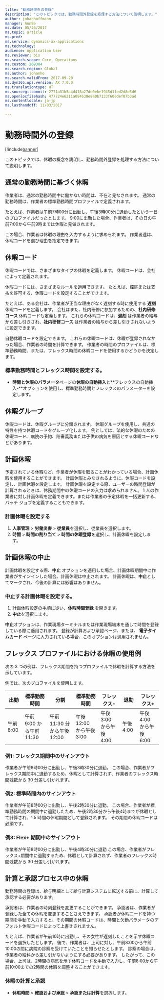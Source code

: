 ```yaml
---
title: "勤務時間外の登録"
description: "このトピックでは、勤務時間外登録を処理する方法について説明します。"
author: johanhoffmann
manager: AnnBe
ms.date: 05/26/2017
ms.topic: article
ms.prod: 
ms.service: dynamics-ax-applications
ms.technology: 
audience: Application User
ms.reviewer: bis
ms.search.scope: Core, Operations
ms.custom: 269384
ms.search.region: Global
ms.author: johanho
ms.search.validFrom: 2017-09-20
ms.dyn365.ops.version: AX 7.0.0
ms.translationtype: HT
ms.sourcegitcommit: 2771a31b5a4d418a27de0ebe1945d1fed2d8d6d6
ms.openlocfilehash: 477724e6211a084638e8a0b7133f60edef07b3ad
ms.contentlocale: ja-jp
ms.lasthandoff: 11/03/2017

---
```


# <a name="absence-registration-in-time-and-attendance"></a>勤務時間外の登録

[!include[banner](../includes/banner.md)]

このトピックでは、休暇の概念を説明し、勤務時間外登録を処理する方法について説明します。

## <a name="absence-that-is-based-on-regular-work-hours"></a>通常の勤務時間に基づく休暇

作業者は、通常の勤務時間中に働かない時間は、不在と見なされます。 通常の勤務時間は、作業者の標準勤務時間プロファイルで定義されます。

たとえば、作業者は午前7時00分に出勤し、午後3時00分に退勤したという一日のプロファイルだったとします。 9:00に出勤した場合、作業者は、その日の午前7:00から午前9時までは休暇と見做されます。

この場合、作業者は休暇の理由を入力するように求められます。 作業者達は、休暇コードを選び理由を指定できます。

## <a name="absence-codes"></a>休暇コード

休暇コードでは、さまざまなタイプの休暇を定義します。 休暇コードは、会社によって定義されます。

休暇コードには、さまざまなルールを適用できます。 たとえば、控除または支払を許可する、休暇コードを設定することができます。

たとえば、ある会社は、作業者が正当な理由がなく遅刻する時に使用する **遅刻** 休暇コードを定義します。 会社はまた、社内研修に参加するための、**社内研修コース** 休暇コードも定義します。 これらの休暇コードは、**遅刻** は作業者の給与から差し引きされ、**社内研修コース** は作業者の給与から差し引きされないように設定できます。

自動休暇コードを設定できます。 これらの休暇コードは、休暇が登録されなかった場合、作業者の時間を計算できます。 作業者の時間のプロファイルは、標準勤務時間、または、フレックス時間の休暇コードを使用するかどうかを決定します。

### <a name="set-up-standard-time-and-flex-time"></a>標準勤務時間とフレックス時間を設定する。

- **時間と休暇のパラメータ**ページの**休暇の自動挿入**と**フレックスの自動挿入-**オプションを使用し、標準勤務時間とフレックスのパラメーターを設定します。

## <a name="absence-groups"></a>休暇グループ

休暇コードは、休暇グループに分類されます。 休暇グループを使用し、共通の特性を持つ休暇コードをグループ化します。 例としては、法的な休暇のための休暇コード、病院の予約、陪審義務または子供の病気を原因とする休暇コードなどがあります。

## <a name="planned-absence"></a>計画休暇

予定されている休暇など、作業者が休暇を取ることがわかっている場合、計画休暇を使用することができます。 計画休暇とみなされるように、休暇コードを設定し、計画休暇を設定します。 計画休暇を設定する際、ユーザーの時間登録が計算されるときは、休務期間中の休暇コードの入力は求められません。 1 人の作業者に対し計画休暇を定義できます。または作業者の予定休暇を一括更新する、バッチ ジョブを定義することもできます。

### <a name="set-up-planned-absence"></a>計画休暇を設定する

1. **人事管理** &gt; **労働災害** &gt; **従業員**を選択し、従業員を選択します。
2. **時間** &gt; **時間の割り当て** &gt; **時間の休暇登録**を選択し、計画休暇を設定します。

## <a name="interrupted-planned-absence"></a>計画休暇の中止

計画休暇を設定する際、**中止** オプションを適用した場合、計画休暇期間中に作業者がサインインした場合、計画休暇は中止されます。 計画休暇は、**中止**としてマークされ、今後の計算には影響はありません。

### <a name="set-up-a-planned-absence-for-interruption"></a>中止する計画休暇を設定する。

1. 計画休暇設定の手順に従い、**休暇時間登録** を開きます。
2. **中止**を選択します。

**中止**オプションは、作業現場ターミナルまたは作業現場端末を通して時間を登録している際に適用されます。 登録が計算および承認ページ、または、 **電子タイムカード** ページに入力されている場合、このオプションは適用されません。

## <a name="examples-of-the-use-of-absence-in-a-flex-profile"></a>フレックス プロファイルにおける休暇の使用例

次の 3 つの例は、フレックス期間を持つプロファイルで休暇を計算する方法を示しています。

例では、次のプロファイルを使用します。

| 出勤 | 標準勤務時間    | 分割             | 標準勤務時間 | フレックス-        | 退勤 | フレックス+        |
|----------|------------------|-------------------|---------------|--------------|-----------|--------------|
| 午前 8:00     | 午前 9:00 から午前 11:30 | 午前 11:30 分から午後 12:00 | 午後 12:00 から午後 3:00 | 午後 3:00 から午後 4:00 | 午後 4:00      | 午後 4:00 から午後 6:00 |

### <a name="example-1-signing-out-during-a-flex--period"></a>例1: フレックス期間中のサインアウト

作業者が午前8時00分に出勤し、午後3時30分に退勤。 この場合、作業者がフレックス期間中に退勤するため、休暇として計算されず、作業者のフレックス時間残数から 30 分差し引かれます。

### <a name="example-2-signing-out-in-during-standard-time-period"></a>例2: 標準時間内のサインアウト

作業者が午前8時00分に出勤し、午後2時30分に退勤。 この場合、作業者が標準勤務時間の期間中に退勤したため、午後2時30分から午後4時までが休暇として計算され、1.5 時間の休暇期間として登録されます。 その期間の休暇コードは必須です。

### <a name="example-3-signing-out-during-a-flex-period"></a>例3: Flex+ 期間中のサインアウト

作業者が午前8時00分に出勤し、午後4時30分に退勤 この場合、作業者がフレックス+期間中に退勤するため、休暇として計算されず、作業者のフレックス時間残数から 30 分差し引かれます。

## <a name="absence-in-the-calculation-and-approval-process"></a>計算と承認プロセス中の休暇

勤務時間の登録は、給与明細として給与計算システムに転送する前に、計算して承認する必要があります。

承認者は、作業者の時刻登録を変更することができます。 承認者は、作業者が登録した全ての休暇を変更することさえできます。 承認者が休暇コードを持つ期間を手動で入力すると、その期間の休暇コードは、時間と欠勤パラメータのデフォルト休暇コードによって上書きされません。

たとえば、作業者が午前10時に出勤し、その女性が遅刻したことを示す休暇コードを選択したとします。 後で、作業者は、上司に対し、午前8:00から午前10:00の間に病院の診察を受けていたことを知らせたとします。 診察の場合は、作業者の給料から差し引かないようにする必要があります。 したがって、この場合、上司は、2時間の病気を示す休暇コードを手動で入力し、午前8:00から午前10:00までの2時間の休暇を調整することができます。

### <a name="calculate-and-approve-absence"></a>休暇の計算と承認

- **休暇時間** &gt; **確認および承認** &gt; **承認または計算**を選択します。


